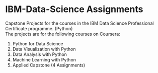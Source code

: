 # IBM-Data-Science Assignments
Capstone Projects for the courses in the IBM Data Science Professional Certificate programme. (Python)  
The projects are for the following courses on Coursera:  
1. Python for Data Science  
2. Data Visualization with Python  
3. Data Analysis with Python  
4. Machine Learning with Python  
5. Applied Capstone (4 Assignments)

